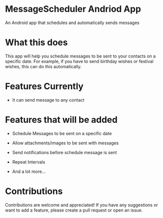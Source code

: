 # MessageScheduler Andriod App
An Android app that schedules and automatically sends messages

# What this does
This app will help you schedule messages to be sent to your contacts on a specific date. For example, if you have to send birthday wishes or festival wishes, this can do this automatically.

# Features Currently
- It can send message to any contact

# Features that will be added
- Schedule Messages to be sent on a specific date

- Allow attachments/images to be sent with messages

- Send notifications before schedule message is sent

- Repeat Intervals 

- And a lot more...

# Contributions
Contributions are welcome and appreciated! If you have any suggestions or want to add a feature, please create a pull request or open an issue.

